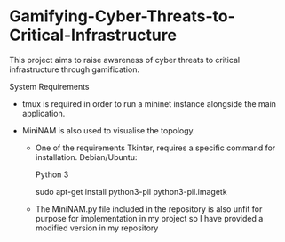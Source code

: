 # Gamifying-Cyber-Threats-to-Critical-Infrastructure
This project aims to raise awareness of cyber threats to critical infrastructure through gamification.


System Requirements

- tmux is required in order to run a mininet instance alongside the main application.

- MiniNAM is also used to visualise the topology.
    - One of the requirements Tkinter, requires a specific command for installation. 
        Debian/Ubuntu:

        Python 3

        sudo apt-get install python3-pil python3-pil.imagetk

    - The MiniNAM.py file included in the repository is also unfit for purpose for implementation in my project
    so I have provided a modified version in my repository 
